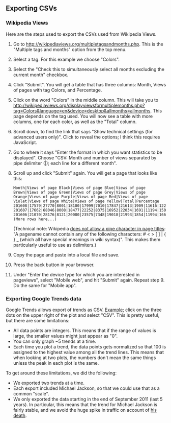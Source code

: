 
## Exporting CSVs

### Wikipedia Views

Here are the steps used to export the CSVs used from Wikipedia Views.

1.  Go to <http://wikipediaviews.org/multipletagsandmonths.php>.
    This is the "Multiple tags and months" option from the top menu.
2.  Select a tag.
    For this example we choose "Colors".
3.  Select the "Check this to simultaneously select all months excluding the
    current month" checkbox.
4.  Click "Submit".
    You will get a table that has three columns: Month, Views of pages with tag
    Colors, and Percentage.
5.  Click on the word "Colors" in the middle column.
    This will take you to
    <http://wikipediaviews.org/displayviewsformultiplemonths.php?tag=Colors&language=en&device=desktop&allmonths=allmonths>.
    This page depends on the tag used.
    You will now see a table with more columns, one for each color, as well as
    the "Total" column.
6.  Scroll down, to find the link that says "Show technical settings (for
    advanced users only)".
    Click to reveal the options; I think this requires JavaScript.
7.  Go to where it says "Enter the format in which you want statistics to be
    displayed".
    Choose "CSV: Month and number of views separated by pipe delimiter (|);
    each line for a different month".
8.  Scroll up and click "Submit" again.
    You will get a page that looks like this:

        Month|Views of page Black|Views of page Blue|Views of page Brown|Views of page Green|Views of page Grey|Views of page Orange|Views of page Purple|Views of page Red|Views of page Violet|Views of page White|Views of page Yellow|Total|Percentage
        201608|17579|27770|8001|18100|17999|7010|17847|21613|1909|11616|12246|161690|0.3
        201607|17662|68046|8008|18477|22252|8375|16952|22034|1691|11194|15013|209704|0.4
        201606|21070|28176|8121|20080|23575|7348|19018|21993|1854|11994|16637|179866|0.3
        (More rows here...)

    (Technical note: Wikipedia
    [does not allow a pipe character in page titles][pageres]:
    "A pagename cannot contain any of the following
    characters: # \< \> [ ] | { } \_ (which all have special meanings in wiki
    syntax)".
    This makes them particularly useful to use as delimiters.)

9.  Copy the page and paste into a local file and save.
10. Press the back button in your browser.
11. Under "Enter the device type for which you are interested in pageviews",
    select "Mobile web", and hit "Submit" again.
    Repeat step 9.
    Do the same for "Mobile app".

### Exporting Google Trends data

Google Trends allows export of trends as CSV.
[Example][gt_eg]; click on the three dots on the upper right of the plot and
select "CSV".
This is pretty useful, but there are some limitations:

  * All data points are integers.
    This means that if the range of values is large, the smaller values might
    just appear as "0".
  * You can only graph ~5 trends at a time.
  * Each time you plot a trend, the data points gets normalized so that 100 is
    assigned to the highest value among all the trend lines.
    This means that when looking at two plots, the numbers don't mean the same
    things unless the peak in each plot is the same.

To get around these limitations, we did the following:

  * We exported two trends at a time.
  * Each export included Michael Jackson, so that we could use that as a
    common "scale".
  * We only exported the data starting in the end of September 2011
    (last 5 years). In
    particular, this means that the trend for Michael Jackson is fairly
    stable, and we avoid the huge spike in traffic on account of [his
    death][mj_death].

[pageres]: https://en.wikipedia.org/wiki/Wikipedia:Page_name#Technical_restrictions_and_limitations
[gt_eg]: https://www.google.com/trends/explore?q=Michael%20Jackson,Justin%20Bieber
[mj_death]: https://en.wikipedia.org/wiki/Death_of_Michael_Jackson#Media_and_Internet_coverage
